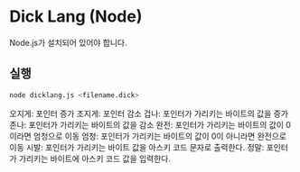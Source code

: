 # Dick Lang (Node)

Node.js가 설치되어 있어야 합니다.

## 실행
```bash
node dicklang.js <filename.dick>
```

오지게: 포인터 증가
조지게: 포인터 감소
겁나: 포인터가 가리키는 바이트의 값을 증가
존나: 포인터가 가리키는 바이트의 값을 감소
완전: 포인터가 가리키는 바이트의 값이 0이라면 엄청으로 이동
엄청: 포인터가 가리키는 바이트의 값이 0이 아니라면 완전으로 이동
시발: 포인터가 가리키는 바이트 값을 아스키 코드 문자로 출력한다.
정말: 포인터가 가리키는 바이트에 아스키 코드 값을 입력한다.